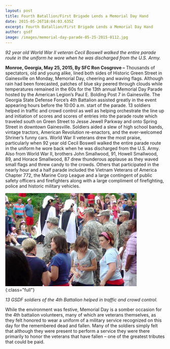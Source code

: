 ```yaml
---
layout: post
title: Fourth Batallion/First Brigade Lends a Memorial Day Hand
date: 2015-05-26T18:04:03.635Z
excerpt: Fourth Batallion/First Brigade Lends a Memorial Day Hand
author: gsdf
image: /images/memorial-day-parade-05-25-2015-0112.jpg
---
```

*92 year old World War II veteran Cecil Boswell walked the entire parade route in the uniform he wore when he was discharged from the U.S. Army.*

**Monroe, Georgia, May 25, 2015, By SFC Ron Cosgrove –** Thousands of spectators, old and young alike, lined both sides of Historic Green Street in Gainesville on Monday, Memorial Day, cheering and waving flags.  Although rain had been forecasted, patches of blue sky peered through clouds while temperatures remained in the 60s for the 13th annual Memorial Day Parade hosted by the American Legion’s Paul E. Bolding Post 7 in Gainesville. The Georgia State Defense Force’s 4th Battalion assisted greatly in the event appearing hours before the 10:00 a.m. start of the parade.  13 soldiers helped in traffic and crowd control as well as helping orchestrate the line up and initiation of scores and scores of entries into the parade route which traveled south on Green Street to Jesse Jewell Parkway and onto Spring Street in downtown Gainesville.  Soldiers aided a slew of high school bands, vintage tractors, American Revolution re-enactors, and the ever-welcomed Shriner’s funny cars.  World War II veterans drew the most praise, particularly when 92 year old Cecil Boswell walked the entire parade route in the uniform he wore back when he was discharged from the U.S. Army.  Also from World War II, brothers John Smallwood, 91, Howell Smallwood, 89, and Horace Smallwood, 87 drew thunderous applause as they waved small flags and threw candy to the crowds.  Others that participated in the nearly hour and a half parade included the Vietnam Veterans of America Chapter 772, the Marine Corp League and a large contingent of public safety officers and firefighters along with a large compliment of firefighting, police and historic military vehicles.

![13 GSDF soldiers of the 4th Battalion helped in traffic and crowd control.](/images/memorial-day-parade-05-25-2015-033.jpg){:class="full"}

*13 GSDF soldiers of the 4th Battalion helped in traffic and crowd control.*

While the environment was festive, Memorial Day is a somber occasion for the 4th battalion volunteers, many of which are veterans themselves, as they felt honored to wear a uniform of a military service recognized on this day for the remembered dead and fallen.  Many of the soldiers simply felt that although they were present to perform a service they were there primarily to honor the veterans that have fallen – one of the greatest tributes that could be paid.
